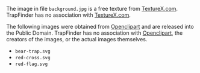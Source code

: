 The image in file `background.jpg` is a free texture from
[TextureX.com](https://texturex.com/). TrapFinder has no association with
[TextureX.com](https://texturex.com/).

The following images were obtained from [Openclipart](https://openclipart.org/)
and are released into the Public Domain. TrapFinder has no association with
[Openclipart](https://openclipart.org/), the creators of the images, or the
actual images themselves.

* `bear-trap.svg`
* `red-cross.svg`
* `red-flag.svg`
